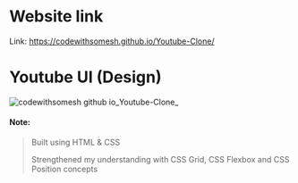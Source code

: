 
#  Website link
Link: https://codewithsomesh.github.io/Youtube-Clone/


# Youtube UI (Design)
![codewithsomesh github io_Youtube-Clone_](https://github.com/CodeWithSomesh/Youtube-Clone/assets/123357802/8541114e-30fa-42aa-b9d1-7cddd94fc013)



#### Note:
> Built using HTML & CSS 
> 
> Strengthened my understanding with CSS Grid, CSS Flexbox and CSS Position concepts
